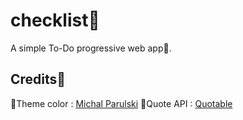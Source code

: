 # checklist🎉

A simple To-Do progressive web app📱.

## Credits👏
🌈Theme color : [Michal Parulski](https://dribbble.com/shots/14630755-Cards-Dark-UI)
🌱Quote API : [Quotable](https://github.com/lukePeavey/quotable)
